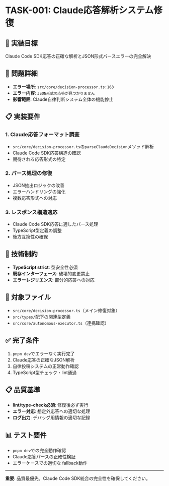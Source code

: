 # TASK-001: Claude応答解析システム修復

## 🎯 **実装目標**
Claude Code SDK応答の正確な解析とJSON形式パースエラーの完全解決

## 🚨 **問題詳細**
- **エラー場所**: `src/core/decision-processor.ts:163`
- **エラー内容**: `JSON形式の応答が見つかりません`
- **影響範囲**: Claude自律判断システム全体の機能停止

## 📋 **実装要件**

### 1. Claude応答フォーマット調査
- `src/core/decision-processor.ts`の`parseClaudeDecision`メソッド解析
- Claude Code SDK応答構造の確認
- 期待される応答形式の特定

### 2. パース処理の修復
- JSON抽出ロジックの改善
- エラーハンドリングの強化
- 複数応答形式への対応

### 3. レスポンス構造適応
- Claude Code SDK応答に適したパース処理
- TypeScript型定義の調整
- 後方互換性の確保

## 🔧 **技術制約**
- **TypeScript strict**: 型安全性必須
- **既存インターフェース**: 破壊的変更禁止
- **エラーレジリエンス**: 部分的応答への対応

## 📂 **対象ファイル**
- `src/core/decision-processor.ts`（メイン修復対象）
- `src/types/`配下の関連型定義
- `src/core/autonomous-executor.ts`（連携確認）

## ✅ **完了条件**
1. `pnpm dev`でエラーなく実行完了
2. Claude応答の正確なJSON解析
3. 自律投稿システムの正常動作確認
4. TypeScript型チェック・lint通過

## 📋 **品質基準**
- **lint/type-check必須**: 修復後必ず実行
- **エラー対応**: 想定外応答への適切な処理
- **ログ出力**: デバッグ用情報の適切な記録

## 📊 **テスト要件**
- `pnpm dev`での完全動作確認
- Claude応答パースの正確性検証
- エラーケースでの適切な fallback動作

---
**重要**: 品質最優先。Claude Code SDK統合の完全性を確保してください。